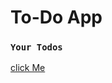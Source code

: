 # To-Do App

### `Your Todos`

[click Me](https://to-do-45.onrender.com/)
<!-- for link 
[click here](https://google.com)
##
###
#### for diferent headings
`word` highlighted word
-->
